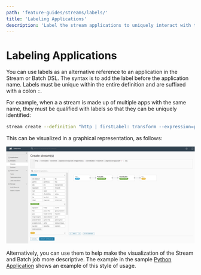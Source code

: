 ```yaml
---
path: 'feature-guides/streams/labels/'
title: 'Labeling Applications'
description: 'Label the stream applications to uniquely interact with them'
---
```


# Labeling Applications

You can use labels as an alternative reference to an application in the Stream or Batch DSL.
The syntax is to add the label before the application name.
Labels must be unique within the entire definition and are suffixed with a colon `:`.

For example, when a a stream is made up of multiple apps with the same name, they must be qualified with labels so that they can be uniquely identified:

```bash
stream create --definition "http | firstLabel: transform --expression=payload.toUpperCase() | secondLabel: transform --expression=payload+'!' | log" --name myStreamWithLabels --deploy
```

This can be visualized in a graphical representation, as follows:

![Stream Labels](images/stream-labels.png)

Alternatively, you can use them to help make the visualization of the Stream and Batch job more descriptive. The example in the sample [Python Application](%currentPath%/recipes/polyglot/app) shows an example of this style of usage.
